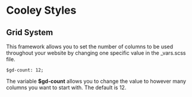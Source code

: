 Cooley Styles
=========

## Grid System

This framework allows you to set the number of columns to be used throughout your website by changing one specific value in the _vars.scss file.

    $gd-count: 12;

The variable **$gd-count** allows you to change the value to however many columns you want to start with. The default is 12.